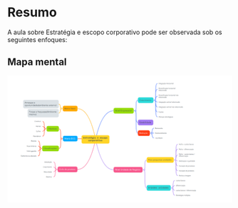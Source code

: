 # Resumo

A aula sobre Estratégia e escopo corporativo pode ser observada sob os seguintes enfoques:

## Mapa mental

![Mapa mental da aula](../../../../../images/planejamento_estrategico/planejamento3_1.png)